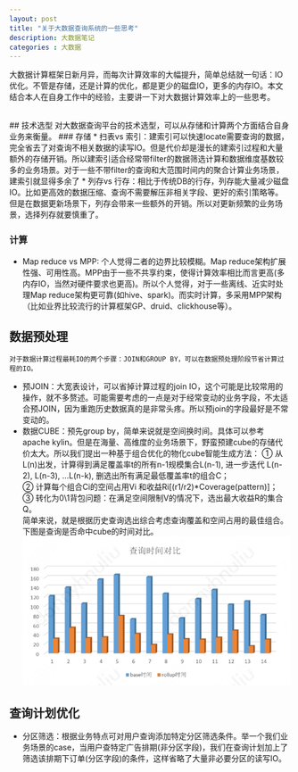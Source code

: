 ```yaml
---
layout: post
title: "关于大数据查询系统的一些思考"
description: 大数据笔记
categories : 大数据
---
```

大数据计算框架日新月异，而每次计算效率的大幅提升，简单总结就一句话：IO优化。不管是存储，还是计算的优化，都是更少的磁盘IO，更多的内存IO。本文结合本人在自身工作中的经验，主要讲一下对大数据计算效率上的一些思考。
<!-- more -->
<br />
## 技术选型
    对大数据查询平台的技术选型，可以从存储和计算两个方面结合自身业务来衡量。
### 存储
* 扫表vs 索引：建索引可以快速locate需要查询的数据，完全省去了对查询不相关数据的读写IO。但是代价却是漫长的建索引过程和大量额外的存储开销。所以建索引适合经常带filter的数据筛选计算和数据维度基数较多的业务场景。对于一些不带filter的查询和大范围时间内的聚合计算业务场景，建索引就显得多余了
* 列存vs 行存：相比于传统DB的行存，列存能大量减少磁盘IO。比如更高效的数据压缩、查询不需要解压非相关字段、更好的索引策略等。但是在数据更新场景下，列存会带来一些额外的开销。所以对更新频繁的业务场景，选择列存就要慎重了。

### 计算
* Map reduce vs MPP: 个人觉得二者的边界比较模糊。Map reduce架构扩展性强、可用性高。MPP由于一些不共享约束，使得计算效率相比而言更高(多内存IO，当然对硬件要求也更高)。所以个人觉得，对于一些离线、近实时处理Map reduce架构更可靠(如hive、spark)。而实时计算，多采用MPP架构（比如业界比较流行的计算框架GP、druid、clickhouse等）。

## 数据预处理
    对于数据计算过程最耗IO的两个步骤：JOIN和GROUP BY，可以在数据预处理阶段节省计算过程的IO。
* 预JOIN：大宽表设计，可以省掉计算过程的join IO，这个可能是比较常用的操作，就不多赘述。可能需要考虑的一点是对于经常变动的业务字段，不太适合预JOIN，因为重跑历史数据真的是非常头疼。所以预join的字段最好是不常变动的。
* 数据CUBE：预先group by，简单来说就是空间换时间。具体可以参考apache kylin。但是在海量、高维度的业务场景下，野蛮预建cube的存储代价太大。所以我们提出一种基于组合优化的物化cube智能生成方法：
① 从L(n)出发，计算得到满足覆盖率t的所有n-1规模集合L(n-1), 进一步迭代 L(n-2), L(n-3), ...L(n-k), 删选出所有满足最低覆盖率t的组合C；<br>
② 计算每个组合Ci的空间占用Vi 和收益Ri[(r1/r2)*Coverage(pattern)]；<br>
③ 转化为0\1背包问题：在满足空间限制V的情况下，选出最大收益R的集合Q。<br>
简单来说，就是根据历史查询选出综合考虑查询覆盖和空间占用的最佳组合。下图是查询是否命中cube的时间对比。<br>
![note](/images/hadoop/cube.png)
## 查询计划优化
* 分区筛选：根据业务特点可对用户查询添加特定分区筛选条件。举一个我们业务场景的case，当用户查特定广告排期(非分区字段)，我们在查询计划加上了筛选该排期下订单(分区字段)的条件，这样省略了大量非必要分区的读写IO。
